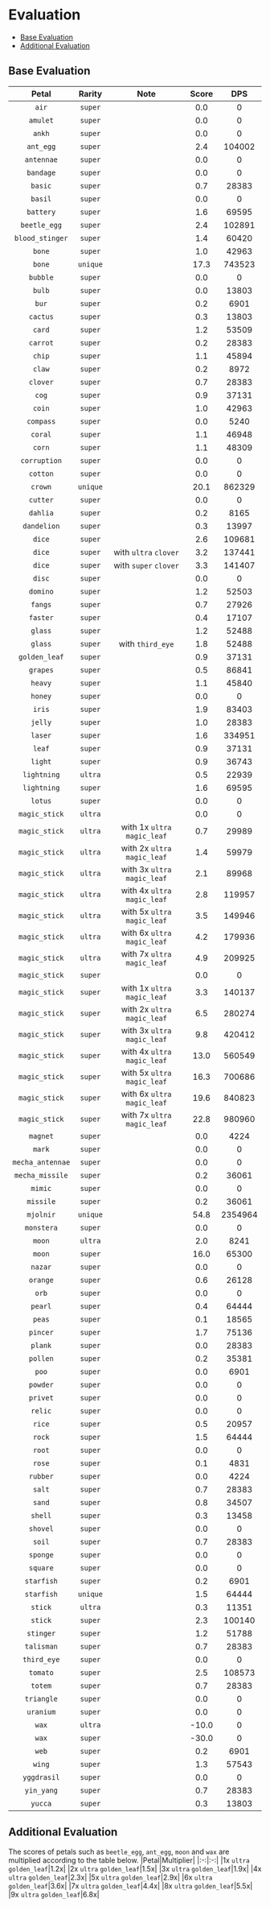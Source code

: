 # Evaluation
- [Base Evaluation](#base-evaluation)
- [Additional Evaluation](#additional-evaluation)

## Base Evaluation
|Petal|Rarity|Note|Score|DPS|
|:-:|:-:|:-:|:-:|:-:|
|`air`|`super`||0.0|0|
|`amulet`|`super`||0.0|0|
|`ankh`|`super`||0.0|0|
|`ant_egg`|`super`||2.4|104002|
|`antennae`|`super`||0.0|0|
|`bandage`|`super`||0.0|0|
|`basic`|`super`||0.7|28383|
|`basil`|`super`||0.0|0|
|`battery`|`super`||1.6|69595|
|`beetle_egg`|`super`||2.4|102891|
|`blood_stinger`|`super`||1.4|60420|
|`bone`|`super`||1.0|42963|
|`bone`|`unique`||17.3|743523|
|`bubble`|`super`||0.0|0|
|`bulb`|`super`||0.0|13803|
|`bur`|`super`||0.2|6901|
|`cactus`|`super`||0.3|13803|
|`card`|`super`||1.2|53509|
|`carrot`|`super`||0.2|28383|
|`chip`|`super`||1.1|45894|
|`claw`|`super`||0.2|8972|
|`clover`|`super`||0.7|28383|
|`cog`|`super`||0.9|37131|
|`coin`|`super`||1.0|42963|
|`compass`|`super`||0.0|5240|
|`coral`|`super`||1.1|46948|
|`corn`|`super`||1.1|48309|
|`corruption`|`super`||0.0|0|
|`cotton`|`super`||0.0|0|
|`crown`|`unique`||20.1|862329|
|`cutter`|`super`||0.0|0|
|`dahlia`|`super`||0.2|8165|
|`dandelion`|`super`||0.3|13997|
|`dice`|`super`||2.6|109681|
|`dice`|`super`|with `ultra` `clover`|3.2|137441|
|`dice`|`super`|with `super` `clover`|3.3|141407|
|`disc`|`super`||0.0|0|
|`domino`|`super`||1.2|52503|
|`fangs`|`super`||0.7|27926|
|`faster`|`super`||0.4|17107|
|`glass`|`super`||1.2|52488|
|`glass`|`super`|with `third_eye`|1.8|52488|
|`golden_leaf`|`super`||0.9|37131|
|`grapes`|`super`||0.5|86841|
|`heavy`|`super`||1.1|45840|
|`honey`|`super`||0.0|0|
|`iris`|`super`||1.9|83403|
|`jelly`|`super`||1.0|28383|
|`laser`|`super`||1.6|334951|
|`leaf`|`super`||0.9|37131|
|`light`|`super`||0.9|36743|
|`lightning`|`ultra`||0.5|22939|
|`lightning`|`super`||1.6|69595|
|`lotus`|`super`||0.0|0|
|`magic_stick`|`ultra`||0.0|0|
|`magic_stick`|`ultra`|with 1x `ultra` `magic_leaf`|0.7|29989|
|`magic_stick`|`ultra`|with 2x `ultra` `magic_leaf`|1.4|59979|
|`magic_stick`|`ultra`|with 3x `ultra` `magic_leaf`|2.1|89968|
|`magic_stick`|`ultra`|with 4x `ultra` `magic_leaf`|2.8|119957|
|`magic_stick`|`ultra`|with 5x `ultra` `magic_leaf`|3.5|149946|
|`magic_stick`|`ultra`|with 6x `ultra` `magic_leaf`|4.2|179936|
|`magic_stick`|`ultra`|with 7x `ultra` `magic_leaf`|4.9|209925|
|`magic_stick`|`super`||0.0|0|
|`magic_stick`|`super`|with 1x `ultra` `magic_leaf`|3.3|140137|
|`magic_stick`|`super`|with 2x `ultra` `magic_leaf`|6.5|280274|
|`magic_stick`|`super`|with 3x `ultra` `magic_leaf`|9.8|420412|
|`magic_stick`|`super`|with 4x `ultra` `magic_leaf`|13.0|560549|
|`magic_stick`|`super`|with 5x `ultra` `magic_leaf`|16.3|700686|
|`magic_stick`|`super`|with 6x `ultra` `magic_leaf`|19.6|840823|
|`magic_stick`|`super`|with 7x `ultra` `magic_leaf`|22.8|980960|
|`magnet`|`super`||0.0|4224|
|`mark`|`super`||0.0|0|
|`mecha_antennae`|`super`||0.0|0|
|`mecha_missile`|`super`||0.2|36061|
|`mimic`|`super`||0.0|0|
|`missile`|`super`||0.2|36061|
|`mjolnir`|`unique`||54.8|2354964|
|`monstera`|`super`||0.0|0|
|`moon`|`ultra`||2.0|8241|
|`moon`|`super`||16.0|65300|
|`nazar`|`super`||0.0|0|
|`orange`|`super`||0.6|26128|
|`orb`|`super`||0.0|0|
|`pearl`|`super`||0.4|64444|
|`peas`|`super`||0.1|18565|
|`pincer`|`super`||1.7|75136|
|`plank`|`super`||0.0|28383|
|`pollen`|`super`||0.2|35381|
|`poo`|`super`||0.0|6901|
|`powder`|`super`||0.0|0|
|`privet`|`super`||0.0|0|
|`relic`|`super`||0.0|0|
|`rice`|`super`||0.5|20957|
|`rock`|`super`||1.5|64444|
|`root`|`super`||0.0|0|
|`rose`|`super`||0.1|4831|
|`rubber`|`super`||0.0|4224|
|`salt`|`super`||0.7|28383|
|`sand`|`super`||0.8|34507|
|`shell`|`super`||0.3|13458|
|`shovel`|`super`||0.0|0|
|`soil`|`super`||0.7|28383|
|`sponge`|`super`||0.0|0|
|`square`|`super`||0.0|0|
|`starfish`|`super`||0.2|6901|
|`starfish`|`unique`||1.5|64444|
|`stick`|`ultra`||0.3|11351|
|`stick`|`super`||2.3|100140|
|`stinger`|`super`||1.2|51788|
|`talisman`|`super`||0.7|28383|
|`third_eye`|`super`||0.0|0|
|`tomato`|`super`||2.5|108573|
|`totem`|`super`||0.7|28383|
|`triangle`|`super`||0.0|0|
|`uranium`|`super`||0.0|0|
|`wax`|`ultra`||-10.0|0|
|`wax`|`super`||-30.0|0|
|`web`|`super`||0.2|6901|
|`wing`|`super`||1.3|57543|
|`yggdrasil`|`super`||0.0|0|
|`yin_yang`|`super`||0.7|28383|
|`yucca`|`super`||0.3|13803|

## Additional Evaluation
The scores of petals such as `beetle_egg`, `ant_egg`, `moon` and `wax` are multiplied according to the table below.
|Petal|Multiplier|
|:-:|:-:|
|1x `ultra` `golden_leaf`|1.2x|
|2x `ultra` `golden_leaf`|1.5x|
|3x `ultra` `golden_leaf`|1.9x|
|4x `ultra` `golden_leaf`|2.3x|
|5x `ultra` `golden_leaf`|2.9x|
|6x `ultra` `golden_leaf`|3.6x|
|7x `ultra` `golden_leaf`|4.4x|
|8x `ultra` `golden_leaf`|5.5x|
|9x `ultra` `golden_leaf`|6.8x|
